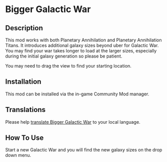# Bigger Galactic War

## Description

This mod works with both Planetary Annihilation and Planetary Annihilation Titans. It introduces additional galaxy sizes beyond uber for Galactic War. You may find your war takes longer to load at the larger sizes, especially during the initial galaxy generation so please be patient.

You may need to drag the view to find your starting location.

## Installation

This mod can be installed via the in-game Community Mod manager.

## Translations

Please help [translate Bigger Galactic War](https://poeditor.com/join/project/YVMJy6kOCQ) to your local language.

## How To Use

Start a new Galactic War and you will find the new galaxy sizes on the drop down menu.